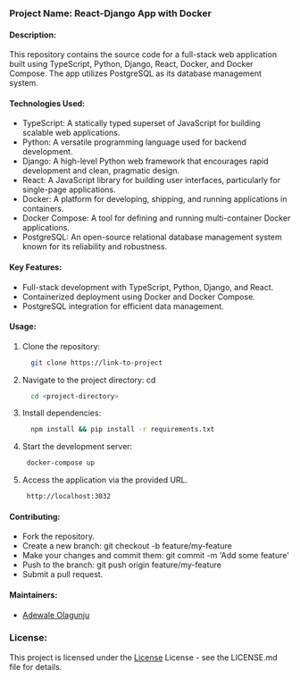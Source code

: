 ### Project Name: React-Django App with Docker

#### Description:
This repository contains the source code for a full-stack web application built using TypeScript, Python, Django, React, Docker, and Docker Compose. The app utilizes PostgreSQL as its database management system.

#### Technologies Used:
- TypeScript: A statically typed superset of JavaScript for building scalable web applications.
- Python: A versatile programming language used for backend development.
- Django: A high-level Python web framework that encourages rapid development and clean, pragmatic design.
- React: A JavaScript library for building user interfaces, particularly for single-page applications.
- Docker: A platform for developing, shipping, and running applications in containers.
- Docker Compose: A tool for defining and running multi-container Docker applications.
- PostgreSQL: An open-source relational database management system known for its reliability and robustness.

#### Key Features:
- Full-stack development with TypeScript, Python, Django, and React.
- Containerized deployment using Docker and Docker Compose.
- PostgreSQL integration for efficient data management.

#### Usage:
1. Clone the repository: 

    ```bash
      git clone https://link-to-project
   ```

1. Navigate to the project directory: cd <project-directory>

    ```bash
      cd <project-directory>
    ```

1. Install dependencies:

    ```bash
      npm install && pip install -r requirements.txt
    ```

1. Start the development server: 

     ```bash
      docker-compose up
    ```

1. Access the application via the provided URL.

     ```bash
      http://localhost:3032
    ```

#### Contributing:
- Fork the repository.
- Create a new branch: git checkout -b feature/my-feature
- Make your changes and commit them: git commit -m 'Add some feature'
- Push to the branch: git push origin feature/my-feature
- Submit a pull request.

#### Maintainers:
- [Adewale Olagunju](maintainer-email@example.com)

### License:
This project is licensed under the [License](/LICENSE) License - see the LICENSE.md file for details.
